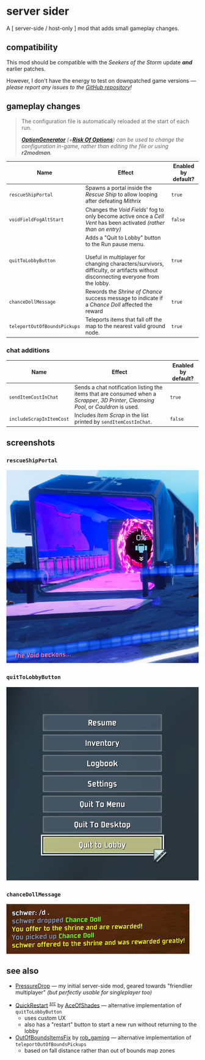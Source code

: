 # server sider

A \[ server-side / host-only \] mod that adds small gameplay changes.

## compatibility
This mod should be compatible with the *Seekers of the Storm* update ***and*** earlier patches.

However, I don't have the energy to test on downpatched game versions *— please report any issues to the [GitHub repository](https://github.com/itsschwer/ror2-serversider/issues)!*

## gameplay changes

> The configuration file is automatically reloaded at the start of each run.
>
> *[***OptionGenerator***](https://thunderstore.io/package/6thmoon/OptionGenerator/) *(+[***Risk Of Options***](https://thunderstore.io/package/Rune580/Risk_Of_Options/))* can be used to change the configuration in-game, rather than editing the file or using **r2modman**.*

Name | Effect | Enabled by default?
---    | ---    | ---
`rescueShipPortal` | Spawns a portal inside the *Rescue Ship* to allow looping after defeating *Mithrix*  | `true`
`voidFieldFogAltStart` | Changes the *Void Fields*' fog to only become active once a *Cell Vent* has been activated *(rather than on entry)* | `false`
`quitToLobbyButton` | Adds a "Quit to Lobby" button to the Run pause menu. <br/><br/> Useful in multiplayer for changing characters/survivors, difficulty, or artifacts without disconnecting everyone from the lobby. | `true`
`chanceDollMessage` | Rewords the *Shrine of Chance* success message to indicate if a *Chance Doll* affected the reward | `true`
`teleportOutOfBoundsPickups` | Teleports items that fall off the map to the nearest valid ground node. | `true`

### chat additions
Name | Effect | Enabled by default?
---    | ---    | ---
`sendItemCostInChat` | Sends a chat notification listing the items that are consumed when a *Scrapper*, *3D Printer*, *Cleansing Pool*, or *Cauldron* is used. | `true`
`includeScrapInItemCost` | Includes *Item Scrap* in the list printed by `sendItemCostInChat`. | `false`

## screenshots

### `rescueShipPortal`
![rescue ship portal sample screenshot](https://github.com/itsschwer/ror2-serversider/blob/main/xtra/demo-rescue-ship-portal.png?raw=true)

### `quitToLobbyButton`
![quit to lobby button sample screenshot](https://github.com/itsschwer/ror2-serversider/blob/main/xtra/demo-quit-to-lobby-button.png?raw=true)

### `chanceDollMessage`
![chance doll message sample screenshot](https://github.com/itsschwer/ror2-serversider/blob/main/xtra/demo-chance-doll-message.png?raw=true)

## see also

- [PressureDrop](https://thunderstore.io/package/itsschwer/PressureDrop/) — my initial server-side mod, geared towards "friendlier multiplayer" *(but perfectly usable for singleplayer too)*
<!-- -->
- [QuickRestart](https://thunderstore.io/package/AceOfShades/QuickRestart/) <sup>[*src*](https://github.com/Maceris/quick-restart)</sup> by [AceOfShades](https://thunderstore.io/package/AceOfShades/) — alternative implementation of `quitToLobbyButton`
    - uses custom UX
    - also has a "restart" button to start a new run without returning to the lobby
- [OutOfBoundsItemsFix](https://thunderstore.io/package/rob_gaming/OutOfBoundsItemsFix/) by [rob_gaming](https://thunderstore.io/package/rob_gaming/) — alternative implementation of `teleportOutOfBoundsPickups`
    - based on fall distance rather than out of bounds map zones
